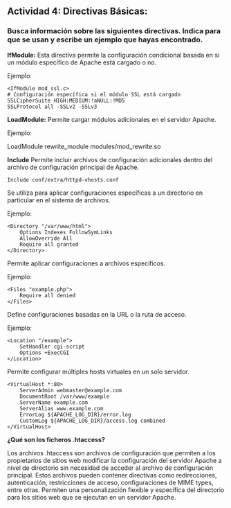 ## Actividad 4: Directivas Básicas:

### Busca información sobre las siguientes directivas. Indica para que se usan y escribe un ejemplo que hayas encontrado.

**IfModule:** Esta directiva permite la configuración condicional basada en si un módulo específico de Apache está cargado o no.

Ejemplo: 

    <IfModule mod_ssl.c>
    # Configuración específica si el módulo SSL está cargado
    SSLCipherSuite HIGH:MEDIUM:!aNULL:!MD5
    SSLProtocol all -SSLv2 -SSLv3

**LoadModule:** Permite cargar módulos adicionales en el servidor Apache.

Ejemplo:

LoadModule rewrite_module modules/mod_rewrite.so
	
**Include** Permite incluir archivos de configuración adicionales dentro del archivo de configuración principal de Apache.

    Include conf/extra/httpd-vhosts.conf
	
**<Directory>** Se utiliza para aplicar configuraciones específicas a un directorio en particular en el sistema de archivos.

Ejemplo:

    <Directory "/var/www/html">
        Options Indexes FollowSymLinks
        AllowOverride All
        Require all granted
    </Directory>

**<Files>** Permite aplicar configuraciones a archivos específicos.

Ejemplo: 

    <Files "example.php">
        Require all denied
    </Files>

**<Location>** Define configuraciones basadas en la URL o la ruta de acceso.

Ejemplo:

    <Location "/example">
        SetHandler cgi-script
        Options +ExecCGI
    </Location>
	
**<VirtualHost>**  Permite configurar múltiples hosts virtuales en un solo servidor.

    <VirtualHost *:80>
        ServerAdmin webmaster@example.com
        DocumentRoot /var/www/example
        ServerName example.com
        ServerAlias www.example.com
        ErrorLog ${APACHE_LOG_DIR}/error.log
        CustomLog ${APACHE_LOG_DIR}/access.log combined
    </VirtualHost>

**¿Qué son los ficheros .htaccess?**

Los archivos .htaccess son archivos de configuración que permiten a los propietarios de sitios web modificar la configuración del servidor Apache a nivel de directorio sin necesidad de acceder al archivo de configuración principal. Estos archivos pueden contener directivas como redirecciones, autenticación, restricciones de acceso, configuraciones de MIME types, entre otras. Permiten una personalización flexible y específica del directorio para los sitios web que se ejecutan en un servidor Apache.
